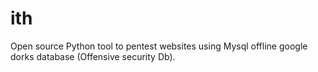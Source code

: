 ith
===

Open source Python tool to pentest websites using Mysql offline google dorks database (Offensive security Db).

